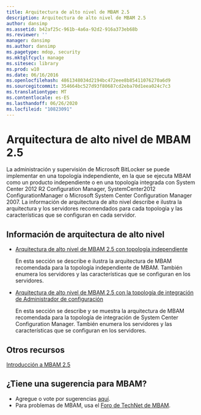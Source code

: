 ```yaml
---
title: Arquitectura de alto nivel de MBAM 2.5
description: Arquitectura de alto nivel de MBAM 2.5
author: dansimp
ms.assetid: b42af25c-961b-4a6a-92d2-916a373eb68b
ms.reviewer: ''
manager: dansimp
ms.author: dansimp
ms.pagetype: mdop, security
ms.mktglfcycl: manage
ms.sitesec: library
ms.prod: w10
ms.date: 06/16/2016
ms.openlocfilehash: 4861348034d2194bc472eee8b85411076270a6d9
ms.sourcegitcommit: 354664bc527d93f80687cd2eba70d1eea024c7c3
ms.translationtype: MT
ms.contentlocale: es-ES
ms.lasthandoff: 06/26/2020
ms.locfileid: "10823091"
---
```

# Arquitectura de alto nivel de MBAM 2.5


La administración y supervisión de Microsoft BitLocker se puede implementar en una topología independiente, en la que se ejecuta MBAM como un producto independiente o en una topología integrada con System Center 2012 R2 Configuration Manager, SystemCenter2012 ConfigurationManager o Microsoft System Center Configuration Manager 2007. La información de arquitectura de alto nivel describe e ilustra la arquitectura y los servidores recomendados para cada topología y las características que se configuran en cada servidor.

## Información de arquitectura de alto nivel


-   [Arquitectura de alto nivel de MBAM 2.5 con topología independiente](high-level-architecture-of-mbam-25-with-stand-alone-topology.md)

    En esta sección se describe e ilustra la arquitectura de MBAM recomendada para la topología independiente de MBAM. También enumera los servidores y las características que se configuran en los servidores.

-   [Arquitectura de alto nivel de MBAM 2.5 con la topología de integración de Administrador de configuración](high-level-architecture-of-mbam-25-with-configuration-manager-integration-topology.md)

    En esta sección se describe y se muestra la arquitectura de MBAM recomendada para la topología de integración de System Center Configuration Manager. También enumera los servidores y las características que se configuran en los servidores.

## Otros recursos


[Introducción a MBAM 2.5](getting-started-with-mbam-25.md)

## ¿Tiene una sugerencia para MBAM?
- Agregue o vote por sugerencias [aquí](http://mbam.uservoice.com/forums/268571-microsoft-bitlocker-administration-and-monitoring). 
- Para problemas de MBAM, usa el [Foro de TechNet de MBAM](https://social.technet.microsoft.com/Forums/home?forum=mdopmbam).

 

 





